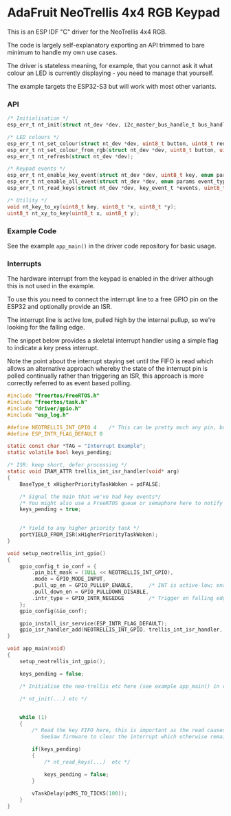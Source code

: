 # AdaFruit NeoTrellis 4x4 RGB Keypad

This is an ESP IDF "C" driver for the NeoTrellis 4x4 RGB.  

The code is largely self-explanatory exporting an API trimmed to bare minimum to handle my own use cases. 

The driver is stateless meaning, for example,  that you cannot ask it what colour an LED is currently displaying - you need to manage that yourself.

The example targets the ESP32-S3 but will work with most other variants.

### API 

```c
/* Initialisation */
esp_err_t nt_init(struct nt_dev *dev, i2c_master_bus_handle_t bus_handle, uint8_t i2c_address);

/* LED colours */
esp_err_t nt_set_colour(struct nt_dev *dev, uint8_t button, uint8_t red, uint8_t green, uint8_t blue, uint8_t brightness);
esp_err_t nt_set_colour_from_rgb(struct nt_dev *dev, uint8_t button, uint32_t rgb, uint8_t brightness);
esp_err_t nt_refresh(struct nt_dev *dev);

/* Keypad events */
esp_err_t nt_enable_key_event(struct nt_dev *dev, uint8_t key, enum params event_type);
esp_err_t nt_enable_all_event(struct nt_dev *dev, enum params event_type);
esp_err_t nt_read_keys(struct nt_dev *dev, key_event_t *events, uint8_t *count);

/* Utility */
void nt_key_to_xy(uint8_t key, uint8_t *x, uint8_t *y);
uint8_t nt_xy_to_key(uint8_t x, uint8_t y);
```
### Example Code
See the example ```app_main()``` in the driver code repository for basic usage. 

### Interrupts
The hardware interrupt from the keypad is enabled in the driver although this is not used in the example.  

To use this you need to connect the interrupt line to a free GPIO pin on the ESP32 and optionally provide an ISR.

The interrupt line is active low, pulled high by the internal pullup, so we're looking for the falling edge.

The snippet below provides a skeletal interrupt handler using a simple flag to indicate a key press interrupt.

Note the point about the interrupt staying set until the FIFO is read which allows an alternative approach whereby the state of the interrupt pin is polled continually rather than triggering an ISR, this
approach is more correctly referred to as event based polling.

```c
#include "freertos/FreeRTOS.h"
#include "freertos/task.h"
#include "driver/gpio.h"
#include "esp_log.h"

#define NEOTRELLIS_INT_GPIO 4    /* This can be pretty much any pin, but avoid the strapping pins */
#define ESP_INTR_FLAG_DEFAULT 0

static const char *TAG = "Interrupt Example";
static volatile bool keys_pending;

/* ISR: keep short, defer processing */
static void IRAM_ATTR trellis_int_isr_handler(void* arg)
{
    BaseType_t xHigherPriorityTaskWoken = pdFALSE;

    /* Signal the main that we've had key events*/
    /* You might also use a FreeRTOS queue or semaphore here to notify a task */
    keys_pending = true;

    
    /* Yield to any higher priority task */
    portYIELD_FROM_ISR(xHigherPriorityTaskWoken);
}

void setup_neotrellis_int_gpio()
{
    gpio_config_t io_conf = {
        .pin_bit_mask = (1ULL << NEOTRELLIS_INT_GPIO),
        .mode = GPIO_MODE_INPUT,
        .pull_up_en = GPIO_PULLUP_ENABLE,     /* INT is active-low; enable pull-up */
        .pull_down_en = GPIO_PULLDOWN_DISABLE,
        .intr_type = GPIO_INTR_NEGEDGE        /* Trigger on falling edge (HIGH → LOW) */
    };
    gpio_config(&io_conf);

    gpio_install_isr_service(ESP_INTR_FLAG_DEFAULT);
    gpio_isr_handler_add(NEOTRELLIS_INT_GPIO, trellis_int_isr_handler, NULL);    
}

void app_main(void)
{  
    setup_neotrellis_int_gpio();

    keys_pending = false;

    /* Initialise the neo-trellis etc here (see example app_main() in repo)*/

    /* nt_init(...) etc */
                

    while (1)
    {
        /* Read the key FIFO here, this is important as the read causes the
           SeeSaw firmware to clear the interrupt which otherwise remains set */

        if(keys_pending)
        {
            /* nt_read_keys(...)  etc */
            
            keys_pending = false;
        }

        vTaskDelay(pdMS_TO_TICKS(100));
    }
}
```

